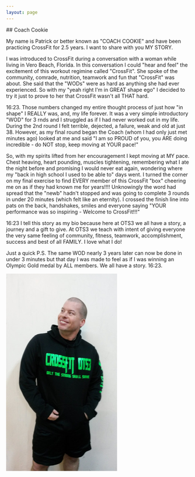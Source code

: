 ```yaml
---
layout: page
---
```

<div class="flex">
<article markdown="1">
## Coach Cookie

My name is Patrick or better known as "COACH COOKIE" and have been practicing CrossFit for 2.5 years. I want to share with you MY STORY.

I was introduced to CrossFit during a conversation with a woman while living in Vero Beach, Florida. In this conversation I could "hear and feel" the excitement of this workout regimine called "CrossFit". She spoke of the community, comrade, nutrition, teamwork and fun that "CrossFit" was about. She said that the "WODs" were as hard as anything she had ever experienced. So with my "yeah right I'm in GREAT shape ego" I decided to try it just to prove to her that CrossFit wasn't all THAT hard.

16:23. Those numbers changed my entire thought process of just how "in shape" I REALLY was, and, my life forever. It was a very simple introductory "WOD" for 3 rnds and I struggled as if I had never worked out in my life. During the 2nd round I felt terrible, dejected, a failure, weak and old at just 38. However, as my final round began the Coach (whom I had only just met minutes ago) looked at me and said "I am so PROUD of you, you ARE doing incredible - do NOT stop, keep moving at YOUR pace!"

So, with my spirits lifted from her encouragement I kept moving at MY pace. Chest heaving, heart pounding, muscles tightening, remembering what I ate the night before and promising I would never eat again, wondering where my "back in high school I used to be able to" days went. I turned the corner on my final exercise to find EVERY member of this CrossFit "box" cheering me on as if they had known me for years!!!! Unknowingly the word had spread that the "newb" hadn't stopped and was going to complete 3 rounds in under 20 minutes (which felt like an eternity). I crossed the finish line into pats on the back, handshakes, smiles and everyone saying "YOUR performance was so inspiring - Welcome to CrossFit!!!"

16:23 I tell this story as my bio because here at OTS3 we all have a story, a journey and a gift to give. At OTS3 we teach with intent of giving everyone the very same feeling of community, fitness, teamwork, accomplishment, success and best of all FAMILY. I love what I do!

Just a quick P.S. The same WOD nearly 3 years later can now be done in under 3 minutes but that day I was made to feel as if I was winning an Olympic Gold medal by ALL members. We all have a story. 16:23.
</article>
<img src="/images/Coach_Cookie.jpg" alt="Coach Cookie" />
</div>